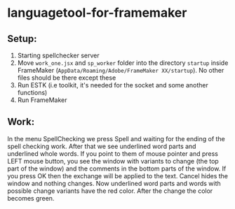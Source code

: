 # languagetool-for-framemaker

## Setup:
1. Starting spellchecker server
2. Move `work_one.jsx` and `sp_worker` folder into the directory `startup` inside FrameMaker (`AppData/Roaming/Adobe/FrameMaker XX/startup`).
   No other files should be there except these
3. Run ESTK (i.e toolkit, it's needed for the socket and some another functions)
4. Run FrameMaker

##  Work:
  In the menu SpellChecking we press Spell and waiting for the ending of the spell checking work.
After that we see underlined word parts and underlined whole words. If you point to them of mouse
pointer and press LEFT mouse button, you see the window with variants to change (the top part of
the window) and the comments in the bottom parts of the window. If you press OK then the exchange
will be applied to the text. Cancel hides the window and nothing changes.
  Now underlined word parts and words with possible change variants have the red color. After the
change the color becomes green.
